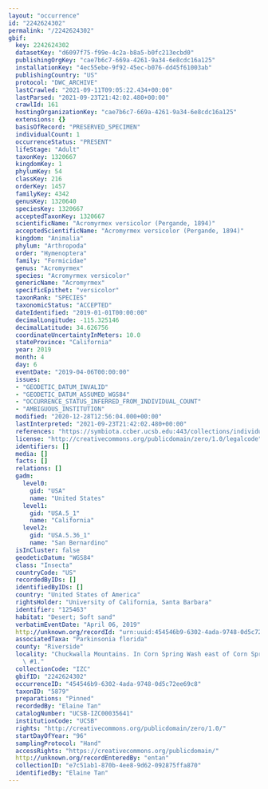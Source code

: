 ```yaml
---
layout: "occurrence"
id: "2242624302"
permalink: "/2242624302"
gbif:
  key: 2242624302
  datasetKey: "d6097f75-f99e-4c2a-b8a5-b0fc213ecbd0"
  publishingOrgKey: "cae7b6c7-669a-4261-9a34-6e8cdc16a125"
  installationKey: "4ec55ebe-9f92-45ec-b076-dd45f61003ab"
  publishingCountry: "US"
  protocol: "DWC_ARCHIVE"
  lastCrawled: "2021-09-11T09:05:22.434+00:00"
  lastParsed: "2021-09-23T21:42:02.480+00:00"
  crawlId: 161
  hostingOrganizationKey: "cae7b6c7-669a-4261-9a34-6e8cdc16a125"
  extensions: {}
  basisOfRecord: "PRESERVED_SPECIMEN"
  individualCount: 1
  occurrenceStatus: "PRESENT"
  lifeStage: "Adult"
  taxonKey: 1320667
  kingdomKey: 1
  phylumKey: 54
  classKey: 216
  orderKey: 1457
  familyKey: 4342
  genusKey: 1320640
  speciesKey: 1320667
  acceptedTaxonKey: 1320667
  scientificName: "Acromyrmex versicolor (Pergande, 1894)"
  acceptedScientificName: "Acromyrmex versicolor (Pergande, 1894)"
  kingdom: "Animalia"
  phylum: "Arthropoda"
  order: "Hymenoptera"
  family: "Formicidae"
  genus: "Acromyrmex"
  species: "Acromyrmex versicolor"
  genericName: "Acromyrmex"
  specificEpithet: "versicolor"
  taxonRank: "SPECIES"
  taxonomicStatus: "ACCEPTED"
  dateIdentified: "2019-01-01T00:00:00"
  decimalLongitude: -115.325146
  decimalLatitude: 34.626756
  coordinateUncertaintyInMeters: 10.0
  stateProvince: "California"
  year: 2019
  month: 4
  day: 6
  eventDate: "2019-04-06T00:00:00"
  issues:
  - "GEODETIC_DATUM_INVALID"
  - "GEODETIC_DATUM_ASSUMED_WGS84"
  - "OCCURRENCE_STATUS_INFERRED_FROM_INDIVIDUAL_COUNT"
  - "AMBIGUOUS_INSTITUTION"
  modified: "2020-12-28T12:56:04.000+00:00"
  lastInterpreted: "2021-09-23T21:42:02.480+00:00"
  references: "https://symbiota.ccber.ucsb.edu:443/collections/individual/index.php?occid=125463"
  license: "http://creativecommons.org/publicdomain/zero/1.0/legalcode"
  identifiers: []
  media: []
  facts: []
  relations: []
  gadm:
    level0:
      gid: "USA"
      name: "United States"
    level1:
      gid: "USA.5_1"
      name: "California"
    level2:
      gid: "USA.5.36_1"
      name: "San Bernardino"
  isInCluster: false
  geodeticDatum: "WGS84"
  class: "Insecta"
  countryCode: "US"
  recordedByIDs: []
  identifiedByIDs: []
  country: "United States of America"
  rightsHolder: "University of California, Santa Barbara"
  identifier: "125463"
  habitat: "Desert; Soft sand"
  verbatimEventDate: "April 06, 2019"
  http://unknown.org/recordId: "urn:uuid:454546b9-6302-4ada-9748-0d5c72ee69c8"
  associatedTaxa: "Parkinsonia florida"
  county: "Riverside"
  locality: "Chuckwalla Mountains. In Corn Spring Wash east of Corn Spring campsite\
    \ #1."
  collectionCode: "IZC"
  gbifID: "2242624302"
  occurrenceID: "454546b9-6302-4ada-9748-0d5c72ee69c8"
  taxonID: "5879"
  preparations: "Pinned"
  recordedBy: "Elaine Tan"
  catalogNumber: "UCSB-IZC00035641"
  institutionCode: "UCSB"
  rights: "http://creativecommons.org/publicdomain/zero/1.0/"
  startDayOfYear: "96"
  samplingProtocol: "Hand"
  accessRights: "https://creativecommons.org/publicdomain/"
  http://unknown.org/recordEnteredBy: "entan"
  collectionID: "e7c51ab1-870b-4ee8-9d62-092875ffa870"
  identifiedBy: "Elaine Tan"
---
```

